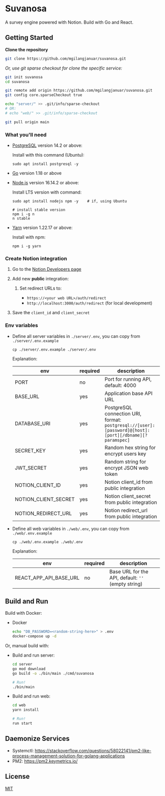 # Suvanosa

A survey engine powered with Notion. Build with Go and React.

## Getting Started

**Clone the repository**

```bash
git clone https://github.com/mgilangjanuar/suvanosa.git
```

*Or, use git sparse checkout for clone the specific service:*

```bash
git init suvanosa
cd suvanosa

git remote add origin https://github.com/mgilangjanuar/suvanosa.git
git config core.sparseCheckout true

echo "server/" >> .git/info/sparse-checkout
# OR:
# echo "web/" >> .git/info/sparse-checkout

git pull origin main
```

### What you'll need

- [PostgreSQL](https://www.postgresql.org/) version 14.2 or above:

  Install with this command (Ubuntu):

  ```shell
  sudo apt install postgresql -y
  ```

- [Go](https://go.dev/doc/install) version 1.18 or above

- [Node.js](https://nodejs.org/en/download/) version 16.14.2 or above:

  Install LTS version with command:

  ```shell
  sudo apt install nodejs npm -y    # if, using Ubuntu

  # install stable version
  npm i -g n
  n stable
  ```

- [Yarn](https://yarnpkg.com/getting-started/install) version 1.22.17 or above:

  Install with npm:

  ```shell
  npm i -g yarn
  ```

### Create Notion integration

1. Go to the [Notion Developers page](https://www.notion.so/my-integrations)
2. Add new **public** integration:

   1. Set redirect URLs to:

      - `https://<your web URL>/auth/redirect`
      - `http://localhost:3000/auth/redirect` (for local development)

3. Save the `client_id` and `client_secret`


### Env variables

- Define all server variables in `./server/.env`, you can copy from `./server/.env.example`

  ```shell
  cp ./server/.env.example ./server/.env
  ```

  Explanation:

  | env                    | required | description                                           |
  | ---------------------- | -------- | ----------------------------------------------------- |
  | PORT                   | no       | Port for running API, default: 4000                   |
  | BASE_URL               | yes      | Application base API URL                              |
  | DATABASE_URI           | yes      | PostgreSQL connection URI, format: `postgresql://[user]:[password]@[host]:[port][/dbname][?paramspec]` |
  | SECRET_KEY             | yes      | Random hex string for encrypt users key               |
  | JWT_SECRET             | yes      | Random string for encrypt JSON web token              |
  | NOTION_CLIENT_ID       | yes      | Notion client_id from public integration              |
  | NOTION_CLIENT_SECRET   | yes      | Notion client_secret from public integration          |
  | NOTION_REDIRECT_URL    | yes      | Notion redirect_url from public integration           |

- Define all web variables in `./web/.env`, you can copy from `./web/.env.example`

  ```shell
  cp ./web/.env.example ./web/.env
  ```

   Explanation:

  | env                    | required | description                                                       |
  | ---------------------- | -------- | ----------------------------------------------------------------- |
  | REACT_APP_API_BASE_URL | no       | Base URL for the API, default: `''` (empty string)                |

## Build and Run

Build with Docker:

- Docker

  ```bash
  echo "DB_PASSWORD=<random-string-here>" > .env
  docker-compose up -d
  ```


Or, manual build with:

- Build and run server:

  ```bash
  cd server
  go mod download
  go build -o ./bin/main ./cmd/suvanosa

  # Run!
  ./bin/main
  ```

- Build and run web:

  ```bash
  cd web
  yarn install

  # Run!
  run start
  ```

## Daemonize Services

 - Systemctl: https://stackoverflow.com/questions/58022141/pm2-like-process-management-solution-for-golang-applications
 - PM2: https://pm2.keymetrics.io/

## License

[MIT](./LICENSE.md)